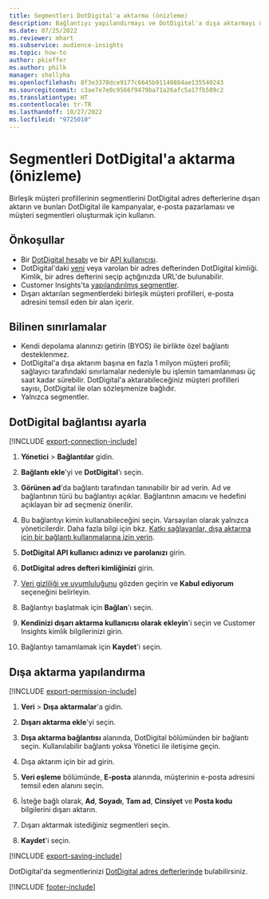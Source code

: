 ```yaml
---
title: Segmentleri DotDigital'a aktarma (önizleme)
description: Bağlantıyı yapılandırmayı ve DotDigital'a dışa aktarmayı öğrenin.
ms.date: 07/25/2022
ms.reviewer: mhart
ms.subservice: audience-insights
ms.topic: how-to
author: pkieffer
ms.author: philk
manager: shellyha
ms.openlocfilehash: 8f3e3378dce9177c6645b91140884ae135540243
ms.sourcegitcommit: c3ae7e7e0c9566f9479ba71a26afc5a17fb589c2
ms.translationtype: HT
ms.contentlocale: tr-TR
ms.lasthandoff: 10/27/2022
ms.locfileid: "9725010"
---
```

# <a name="export-segments-to-dotdigital-preview"></a>Segmentleri DotDigital'a aktarma (önizleme)

Birleşik müşteri profillerinin segmentlerini DotDigital adres defterlerine dışarı aktarın ve bunları DotDigital ile kampanyalar, e-posta pazarlaması ve müşteri segmentleri oluşturmak için kullanın.

## <a name="prerequisites"></a>Önkoşullar

- Bir [DotDigital hesabı](https://dotdigital.com/) ve bir [API kullanıcısı](https://support.dotdigital.com/hc/articles/115001718730-How-do-I-create-an-API-user).
- DotDigital'daki [yeni](https://support.dotdigital.com/hc/articles/212211968-Creating-an-address-book) veya varolan bir adres defterinden DotDigital kimliği. Kimlik, bir adres defterini seçip açtığınızda URL'de bulunabilir.
- Customer Insights'ta [yapılandırılmış segmentler](segments.md).
- Dışarı aktarılan segmentlerdeki birleşik müşteri profilleri, e-posta adresini temsil eden bir alan içerir.

## <a name="known-limitations"></a>Bilinen sınırlamalar

- Kendi depolama alanınızı getirin (BYOS) ile birlikte özel bağlantı desteklenmez.
- DotDigital'a dışa aktarım başına en fazla 1 milyon müşteri profili; sağlayıcı tarafındaki sınırlamalar nedeniyle bu işlemin tamamlanması üç saat kadar sürebilir. DotDigital'a aktarabileceğiniz müşteri profilleri sayısı, DotDigital ile olan sözleşmenize bağlıdır.
- Yalnızca segmentler.

## <a name="set-up-connection-to-dotdigital"></a>DotDigital bağlantısı ayarla

[!INCLUDE [export-connection-include](includes/export-connection-admn.md)]

1. **Yönetici** > **Bağlantılar** gidin.

1. **Bağlantı ekle**'yi ve **DotDigital**'ı seçin.

1. **Görünen ad**'da bağlantı tarafından tanınabilir bir ad verin. Ad ve bağlantının türü bu bağlantıyı açıklar. Bağlantının amacını ve hedefini açıklayan bir ad seçmeniz önerilir.

1. Bu bağlantıyı kimin kullanabileceğini seçin. Varsayılan olarak yalnızca yöneticilerdir. Daha fazla bilgi için bkz. [Katkı sağlayanlar, dışa aktarma için bir bağlantı kullanmalarına izin verin](connections.md#allow-contributors-to-use-a-connection-for-exports).

1. **DotDigital API kullanıcı adınızı ve parolanızı** girin.

1. **DotDigital adres defteri kimliğinizi** girin.

1. [Veri gizliliği ve uyumluluğunu](connections.md#data-privacy-and-compliance) gözden geçirin ve **Kabul ediyorum** seçeneğini belirleyin.

1. Bağlantıyı başlatmak için **Bağlan**'ı seçin.

1. **Kendinizi dışarı aktarma kullanıcısı olarak ekleyin**'i seçin ve Customer Insights kimlik bilgilerinizi girin.

1. Bağlantıyı tamamlamak için **Kaydet**'i seçin.

## <a name="configure-an-export"></a>Dışa aktarma yapılandırma

[!INCLUDE [export-permission-include](includes/export-permission.md)]

1. **Veri** > **Dışa aktarmalar**'a gidin.

1. **Dışarı aktarma ekle**'yi seçin.

1. **Dışa aktarma bağlantısı** alanında, DotDigital bölümünden bir bağlantı seçin. Kullanılabilir bağlantı yoksa Yönetici ile iletişime geçin.

1. Dışa aktarım için bir ad girin.

1. **Veri eşleme** bölümünde, **E-posta** alanında, müşterinin e-posta adresini temsil eden alanını seçin.

1. İsteğe bağlı olarak, **Ad**, **Soyadı**, **Tam ad**, **Cinsiyet** ve **Posta kodu** bilgilerini dışarı aktarın.

1. Dışarı aktarmak istediğiniz segmentleri seçin.

1. **Kaydet**'i seçin.

[!INCLUDE [export-saving-include](includes/export-saving.md)]

DotDigital'da segmentlerinizi [DotDigital adres defterlerinde](https://support.dotdigital.com/hc/articles/212211968-Creating-an-address-book) bulabilirsiniz.

[!INCLUDE [footer-include](includes/footer-banner.md)]
